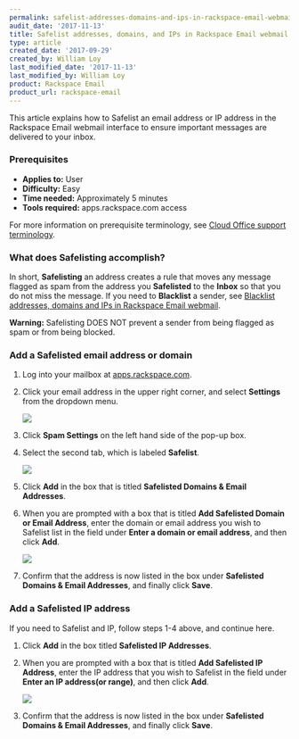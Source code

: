 ```yaml
---
permalink: safelist-addresses-domains-and-ips-in-rackspace-email-webmail/
audit_date: '2017-11-13'
title: Safelist addresses, domains, and IPs in Rackspace Email webmail
type: article
created_date: '2017-09-29'
created_by: William Loy
last_modified_date: '2017-11-13'
last_modified_by: William Loy
product: Rackspace Email
product_url: rackspace-email
---
```


This article explains how to Safelist an email address or IP address in the Rackspace Email webmail interface to ensure important messages are delivered to your inbox.

### Prerequisites

- **Applies to:** User
- **Difficulty:** Easy
- **Time needed:** Approximately 5 minutes
- **Tools required:**  apps.rackspace.com access

For more information on prerequisite terminology, see [Cloud Office support terminology](/how-to/cloud-office-support-terminology).

### What does Safelisting accomplish?

In short, **Safelisting** an address creates a rule that moves any message flagged as spam from the address you **Safelisted** to the **Inbox** so that you do not miss the message. If you need to **Blacklist** a sender, see [Blacklist addresses, domains and IPs in Rackspace Email webmail](/how-to/blacklist-addresses-domains-and-ips-in-rackspace-email-webmail).

**Warning:** Safelisting DOES NOT prevent a sender from being flagged as spam or from being blocked.

### Add a Safelisted email address or domain

1. Log into your mailbox at [apps.rackspace.com](https://apps.rackspace.com).

2. Click your email address in the upper right corner, and select **Settings** from the dropdown menu.

    <img src="{% asset_path rackspace-email/safelist-addresses-domains-and-ips-in-rackspace-email-webmail/safelist_settings.png %}"/>

3. Click **Spam Settings** on the left hand side of the pop-up box.

4. Select the second tab, which is labeled **Safelist**.

    <img src="{% asset_path rackspace-email/safelist-addresses-domains-and-ips-in-rackspace-email-webmail/settings_safelist.png %}"/>

5. Click **Add** in the box that is titled **Safelisted Domains & Email Addresses**.

6. When you are prompted with a box that is titled **Add Safelisted Domain or Email Address**, enter the domain or email address you wish to Safelist list in the field under **Enter a domain or email address**, and then click **Add**.

    <img src="{% asset_path rackspace-email/safelist-addresses-domains-and-ips-in-rackspace-email-webmail/safelist_domain.png %}"/>

7. Confirm that the address is now listed in the box under **Safelisted Domains & Email Addresses**, and finally click **Save**.

### Add a Safelisted IP address

If you need to Safelist and IP, follow steps 1-4 above, and continue here.

1. Click **Add** in the box titled **Safelisted IP Addresses**.

2. When you are prompted with a box that is titled **Add Safelisted IP Address**, enter the IP address that you wish to Safelist in the field under **Enter an IP address(or range)**, and then click **Add**.

    <img src="{% asset_path rackspace-email/safelist-addresses-domains-and-ips-in-rackspace-email-webmail/safelist_ip.png %}"/>

3. Confirm that the address is now listed in the box under **Safelisted Domains & Email Addresses**, and finally click **Save**.

